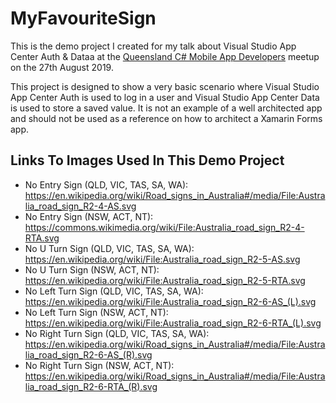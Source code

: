 # MyFavouriteSign
This is the demo project I created for my talk about Visual Studio App Center Auth & Dataa at the [Queensland C# Mobile App Developers](https://www.meetup.com/Queensland-based-MonoTouch-and-Mono-for-Android/) meetup on the 27th August 2019.  

This project is designed to show a very basic scenario where Visual Studio App Center Auth is used to log in a user and Visual Studio App Center Data is used to store a saved value. It is not an example of a well architected app and should not be used as a reference on how to architect a Xamarin Forms app.

## Links To Images Used In This Demo Project
- No Entry Sign (QLD, VIC, TAS, SA, WA): https://en.wikipedia.org/wiki/Road_signs_in_Australia#/media/File:Australia_road_sign_R2-4-AS.svg
- No Entry Sign (NSW, ACT, NT): https://commons.wikimedia.org/wiki/File:Australia_road_sign_R2-4-RTA.svg
- No U Turn Sign (QLD, VIC, TAS, SA, WA): https://en.wikipedia.org/wiki/File:Australia_road_sign_R2-5-AS.svg
- No U Turn Sign (NSW, ACT, NT): https://en.wikipedia.org/wiki/File:Australia_road_sign_R2-5-RTA.svg
- No Left Turn Sign (QLD, VIC, TAS, SA, WA): https://en.wikipedia.org/wiki/File:Australia_road_sign_R2-6-AS_(L).svg
- No Left Turn Sign (NSW, ACT, NT): https://en.wikipedia.org/wiki/File:Australia_road_sign_R2-6-RTA_(L).svg
- No Right Turn Sign (QLD, VIC, TAS, SA, WA): https://en.wikipedia.org/wiki/Road_signs_in_Australia#/media/File:Australia_road_sign_R2-6-AS_(R).svg
- No Right Turn Sign (NSW, ACT, NT): https://en.wikipedia.org/wiki/Road_signs_in_Australia#/media/File:Australia_road_sign_R2-6-RTA_(R).svg